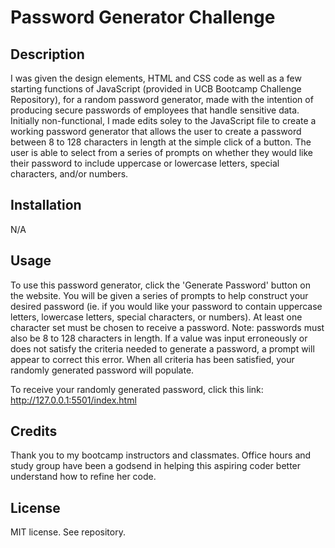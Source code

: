 # Password Generator Challenge

## Description

I was given the design elements, HTML and CSS code as well as a few starting functions of JavaScript (provided in UCB Bootcamp Challenge Repository), for a random password generator, made with the intention of producing secure passwords of employees that handle sensitive data. Initially non-functional, I made edits soley to the JavaScript file to create a working password generator that allows the user to create a password between 8 to 128 characters in length at the simple click of a button. The user is able to select from a series of prompts on whether they would like their password to include uppercase or lowercase letters, special characters, and/or numbers. 

## Installation

N/A

## Usage

To use this password generator, click the 'Generate Password' button on the website. You will be given a series of prompts to help construct your desired password (ie. if you would like your password to contain uppercase letters, lowercase letters, special characters, or numbers). At least one character set must be chosen to receive a password. Note: passwords must also be 8 to 128 characters in length. If a value was input erroneously or does not satisfy the criteria needed to generate a password, a prompt will appear to correct this error. When all criteria has been satisfied, your randomly generated password will populate.

To receive your randomly generated password, click this link: http://127.0.0.1:5501/index.html


## Credits

Thank you to my bootcamp instructors and classmates. Office hours and study group have been a godsend in helping this aspiring coder better understand how to refine her code. 

## License

MIT license. See repository. 
